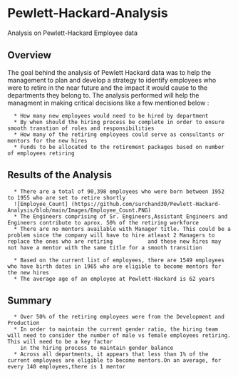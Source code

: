 # Pewlett-Hackard-Analysis
Analysis on Pewlett-Hackard Employee data

## Overview

The goal behind the analysis of Pewlett Hackard data was to help the management to plan and develop a strategy to identify employees who were to retire in the near future and the impact it would cause to the departments they belong to. The analysis performed will help the managment in making critical decisions like a few mentioned below :

      * How many new employees would need to be hired by department
      * By when should the hiring process be complete in order to ensure smooth transtion of roles and responsibilities
      * How many of the retiring employees could serve as consultants or mentors for the new hires
      * Funds to be allocated to the retirement packages based on number of employees retiring
            
## Results of the Analysis

      * There are a total of 90,398 employees who were born between 1952 to 1955 who are set to retire shortly 
      ![Employee_Count] (https://github.com/surchand30/Pewlett-Hackard-Analysis/blob/main/Images/Employee_Count.PNG)
      * The Engineers comprising of Sr. Engineers,Assistant Engineers and Engineers contribute to aprox. 50% of the retiring workforce
      * There are no mentors available with Manager title. This could be a problem since the company will have to hire atleast 2 Managers to replace the ones who are retiring           and these new hires may not have a mentor with the same title for a smooth transition
      
      * Based on the current list of employees, there are 1549 employees who have birth dates in 1965 who are eligible to become mentors for the new hires
      * The average age of an employee at Pewlett-Hackard is 62 years
      
## Summary

      * Over 50% of the retiring employees were from the Development and Production 
      * In order to maintain the current gender ratio, the hiring team will need to consider the number of male vs female employees retiring. This will need to be a key factor 
        in the hiring process to maintain gender balance
      * Across all departments, it appears that less than 1% of the current employees are eligible to become mentors.On an average, for every 140 employees,there is 1 mentor 
      


    
